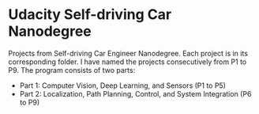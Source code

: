 # Udacity Self-driving Car Nanodegree
Projects from Self-driving Car Engineer Nanodegree. 
Each project is in its corresponding folder. I have named the projects consecutively from P1 to P9. The program consists of two parts: 
  * Part 1: Computer Vision, Deep Learning, and Sensors (P1 to P5)
  * Part 2: Localization, Path Planning, Control, and System Integration (P6 to P9)
  

